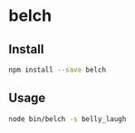 # belch

## Install

```bash
npm install --save belch
```

## Usage

```bash
node bin/belch -s belly_laugh
```